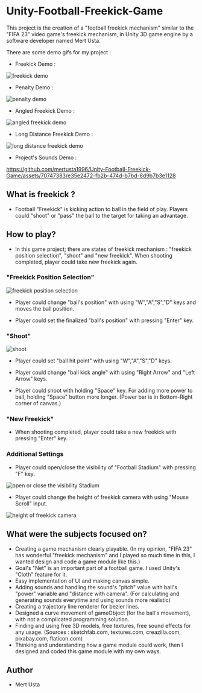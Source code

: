 # Unity-Football-Freekick-Game
 
This project is the creation of a "football freekick mechanism" similar to the "FIFA 23" video game's freekick mechanism, in Unity 3D game engine by a software developer named Mert Usta.

There are some demo gifs for my project : 

- Freekick Demo :
  
![freekick demo](https://github.com/mertusta1996/Unity-Football-Freekick-Game/assets/70747383/71546018-f8dc-4717-907a-c8c8a2d4a06f)


- Penalty Demo :
  
![penalty demo](https://github.com/mertusta1996/Unity-Football-Freekick-Game/assets/70747383/d49485f3-e008-464a-8672-0c0b062d23ac)


- Angled Freekick Demo :
  
![angled freekick demo](https://github.com/mertusta1996/Unity-Football-Freekick-Game/assets/70747383/cb51cdc2-8952-4522-ae8f-bc8522175e46)


- Long Distance Freekick Demo :
  
![long distance freekick demo](https://github.com/mertusta1996/Unity-Football-Freekick-Game/assets/70747383/bf1e172c-a8a2-406c-b1a2-06e6c240df4c)


- Project's Sounds Demo :



https://github.com/mertusta1996/Unity-Football-Freekick-Game/assets/70747383/e35e2472-fb2b-474d-b7bd-8d9b7b3e1128




## What is freekick ?

- Football "Freekick" is kicking action to ball in the field of play. Players could "shoot" or "pass" the ball to the target for taking an advantage.

## How to play?
 
- In this game project; there are states of freekick mechanism : "freekick position selection", "shoot" and "new freekick". When shooting completed, player could take new freekick again.

### "Freekick Position Selection"
![freekick position selection](https://github.com/mertusta1996/Unity-Football-Freekick-Game/assets/70747383/2e99e1d2-d1f7-41db-8914-5c88884fe769)


- Player could change "ball's position" with using "W","A","S","D" keys and moves the ball position.

- Player could set the finalized "ball's position" with pressing "Enter" key.

### "Shoot"
![shoot](https://github.com/mertusta1996/Unity-Football-Freekick-Game/assets/70747383/46ae7828-1a83-4fb3-b23d-ed6148b2907e)


- Player could set "ball hit point" with using "W","A","S","D" keys.

- Player could change "ball kick angle" with using "Right Arrow" and "Left Arrow" keys.

- Player could shoot with holding "Space" key. For adding more power to ball, holding "Space" button more longer. (Power bar is in Bottom-Right corner of canvas.)

### "New Freekick"

- When shooting completed, player could take a new freekick with pressing "Enter" key.

### Additional Settings
- Player could open/close the visibility of "Football Stadium" with pressing "F" key.

![open or close the visibility Stadium](https://github.com/mertusta1996/Unity-Football-Freekick-Game/assets/70747383/a8937ca5-ed33-4444-bb51-442e4ff79486)


- Player could change the height of freekick camera with using "Mouse Scroll" input.

![height of freekick camera](https://github.com/mertusta1996/Unity-Football-Freekick-Game/assets/70747383/5ceb467c-7026-45ae-84cd-806d36ae415f)


## What were the subjects focused on?

- Creating a game mechanism clearly playable. (In my opinion, "FIFA 23" has wonderful "freekick mechanism" and I played so much time in this, I wanted design and code a game module like this.)
- Goal's "Net" is an important part of a football game. I used Unity's "Cloth" feature for it.
- Easy implementation of UI and making canvas simple.
- Adding sounds and handling the sound's "pitch" value with ball's "power" variable and "distance with camera". (For calculating and generating sounds everytime and using sounds more realistic)
- Creating a trajectory line renderer for bezier lines.
- Designed a curve movement of gameObject (for the ball's movement), with not a complicated programming solution.
- Finding and using free 3D models, free textures, free sound effects for any usage. (Sources : sketchfab.com, textures.com, creazilla.com, pixabay.com, flaticon.com)
- Thinking and understanding how a game module could work, then I designed and coded this game module with my own ways.

## Author

- Mert Usta
